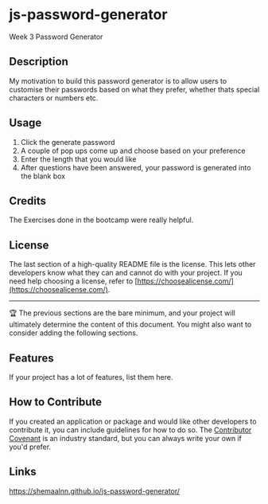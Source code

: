 # js-password-generator
Week 3 Password Generator

## Description
My motivation to build this password generator is to allow users to customise their passwords based on what they prefer, whether thats special characters or numbers etc. 

## Usage
1. Click the generate password 
2. A couple of pop ups come up and choose based on your preference 
3. Enter the length that you would like 
4. After questions have been answered, your password is generated into the blank box 


## Credits

The Exercises done in the bootcamp were really helpful.

## License

The last section of a high-quality README file is the license. This lets other developers know what they can and cannot do with your project. If you need help choosing a license, refer to [https://choosealicense.com/](https://choosealicense.com/).

---

🏆 The previous sections are the bare minimum, and your project will ultimately determine the content of this document. You might also want to consider adding the following sections.

## Features

If your project has a lot of features, list them here.

## How to Contribute

If you created an application or package and would like other developers to contribute it, you can include guidelines for how to do so. The [Contributor Covenant](https://www.contributor-covenant.org/) is an industry standard, but you can always write your own if you'd prefer.

## Links 

https://shemaalnn.github.io/js-password-generator/
